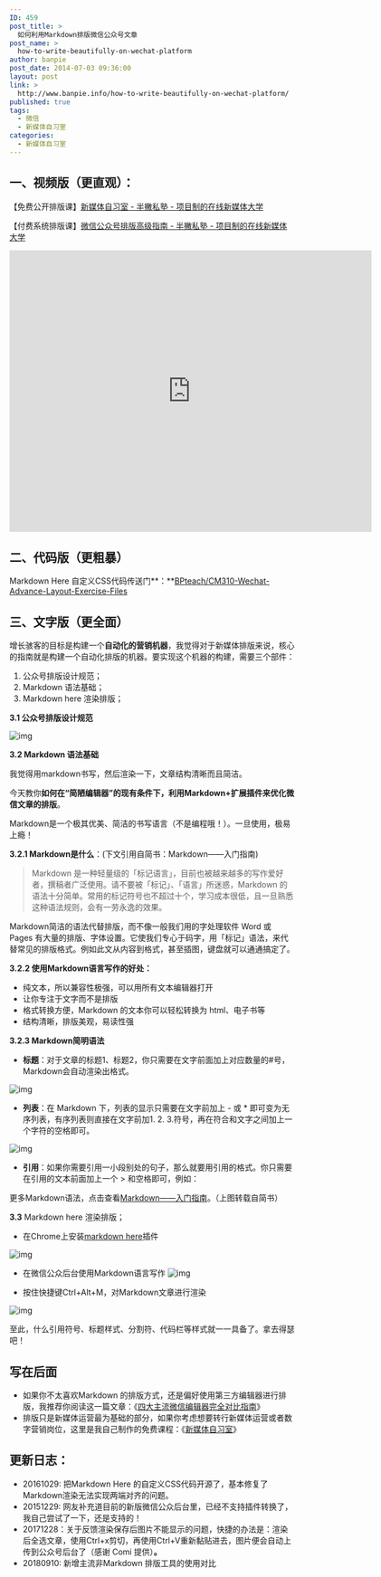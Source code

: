 ```yaml
---
ID: 459
post_title: >
  如何利用Markdown排版微信公众号文章
post_name: >
  how-to-write-beautifully-on-wechat-platform
author: banpie
post_date: 2014-07-03 09:36:00
layout: post
link: >
  http://www.banpie.info/how-to-write-beautifully-on-wechat-platform/
published: true
tags:
  - 微信
  - 新媒体自习室
categories:
  - 新媒体自习室
---
```

## **一、视频版（更直观）：**

【免费公开排版课】[新媒体自习室 - 半撇私塾 - 项目制的在线新媒体大学](https://link.zhihu.com/?target=http%3A//learn.bpteach.com/course/100%3Futm_source%3Dzhihu.com%26utm_medium%3Dreferral%26utm_campaign%3Dmkg102-bp%26utm_term%3Dwechatlayout)

【付费系统排版课】[微信公众号排版高级指南 - 半撇私塾 - 项目制的在线新媒体大学](https://link.zhihu.com/?target=http%3A//learn.bpteach.com/course/24%3Futm_source%3Dzhihu.com%26utm_campaign%3DCM310-bp%26utm_medium%3Dreferral%26utm_term%3Dlayout%26utm_content%3Dwechat-layout-guide)

<iframe src="https://v.qq.com/iframe/player.html?vid=m0331l221om&amp;tiny=0&amp;auto=0" width="640" height="498" frameborder="0" allowfullscreen="allowfullscreen"></iframe>

## **二、代码版（更粗暴）**

Markdown Here 自定义CSS代码传送门**：**[BPteach/CM310-Wechat-Advance-Layout-Exercise-Files](https://link.zhihu.com/?target=https%3A//github.com/BPteach/CM310-Wechat-Advance-Layout-Exercise-Files)

## **三、文字版（更全面）**

增长骇客的目标是构建一个**自动化的营销机器**，我觉得对于新媒体排版来说，核心的指南就是构建一个自动化排版的机器。要实现这个机器的构建，需要三个部件：

1. 公众号排版设计规范；
2. Markdown 语法基础；
3. Markdown here 渲染排版；

**3.1 公众号排版设计规范**

![img](https://pic3.zhimg.com/80/v2-ac10e8187ffc8a532b8612d0017467ce_hd.jpg)

**3.2 Markdown 语法基础**

我觉得用markdown书写，然后渲染一下，文章结构清晰而且简洁。

今天教你**如何在“简陋编辑器”的现有条件下，利用Markdown+扩展插件来优化微信文章的排版**。

Markdown是一个极其优美、简洁的书写语言（不是编程哦！）。一旦使用，极易上瘾！

**3.2.1 Markdown是什么**：(下文引用自简书：Markdown——入门指南)

> Markdown 是一种轻量级的「标记语言」，目前也被越来越多的写作爱好者，撰稿者广泛使用。请不要被「标记」、「语言」所迷惑，Markdown 的语法十分简单。常用的标记符号也不超过十个，学习成本很低，且一旦熟悉这种语法规则，会有一劳永逸的效果。

Markdown简洁的语法代替排版，而不像一般我们用的字处理软件 Word 或 Pages 有大量的排版、字体设置。它使我们专心于码字，用「标记」语法，来代替常见的排版格式。例如此文从内容到格式，甚至插图，键盘就可以通通搞定了。

**3.2.2 使用Markdown语言写作的好处：**

- 纯文本，所以兼容性极强，可以用所有文本编辑器打开
- 让你专注于文字而不是排版
- 格式转换方便，Markdown 的文本你可以轻松转换为 html、电子书等
- 结构清晰，排版美观，易读性强

**3.2.3 Markdown简明语法**

- **标题**：对于文章的标题1、标题2，你只需要在文字前面加上对应数量的#号，Markdown会自动渲染出格式。

![img](https://pic4.zhimg.com/80/ef84d14fc5dab40b967a477e1f001def_hd.jpg)

- **列表**：在 Markdown 下，列表的显示只需要在文字前加上 - 或 * 即可变为无序列表，有序列表则直接在文字前加1. 2. 3.符号，再在符合和文字之间加上一个字符的空格即可。

![img](http://cdn.bpteach.com/image/2018-11-21-123438.jpg)

- **引用**：如果你需要引用一小段别处的句子，那么就要用引用的格式。你只需要在引用的文本前面加上一个 > 和空格即可，例如：

更多Markdown语法，点击查看[Markdown——入门指南](https://link.zhihu.com/?target=http%3A//jianshu.io/p/1e402922ee32)。（上图转载自简书）

**3.3** Markdown here 渲染排版；

- 在Chrome上安装[markdown here](https://link.zhihu.com/?target=https%3A//chrome.google.com/webstore/detail/markdown-here/elifhakcjgalahccnjkneoccemfahfoa)插件

![img](http://cdn.bpteach.com/image/2018-11-21-123430.jpg)


- 在微信公众后台使用Markdown语言写作
![img](http://cdn.bpteach.com/image/2018-11-21-123436.jpg)


- 按住快捷键Ctrl+Alt+M，对Markdown文章进行渲染

![img](http://cdn.bpteach.com/image/2018-11-21-123429.jpg)


至此，什么引用符号、标题样式、分割符、代码栏等样式就一一具备了。拿去得瑟吧！

## 写在后面

- 如果你不太喜欢Markdown 的排版方式，还是偏好使用第三方编辑器进行排版，我推荐你阅读这一篇文章：《[四大主流微信编辑器完全对比指南](https://www.zhihu.com/question/30770510/answer/465749675)》
- 排版只是新媒体运营最为基础的部分，如果你考虑想要转行新媒体运营或者数字营销岗位，这里是我自己制作的免费课程：《[新媒体自习室](https://link.zhihu.com/?target=http%3A//learn.bpteach.com/course/100%3Futm_source%3Dzhihu.com%26utm_medium%3Dreferral%26utm_campaign%3Dmkg102-bp%26utm_term%3Dwechatlayout)》

## **更新日志：**

- 20161029: 把Markdown Here 的自定义CSS代码开源了，基本修复了Markdown渲染无法实现两端对齐的问题。
- 20151229: 网友补充道目前的新版微信公众后台里，已经不支持插件转换了，我自己尝试了一下，还是支持的！
- 20171228：关于反馈渲染保存后图片不能显示的问题，快捷的办法是：渲染后全选文章，使用Ctrl+x剪切，再使用Ctrl+V重新黏贴进去，图片便会自动上传到公众号后台了（感谢 Comi 提供）**。**
- 20180910: 新增主流非Markdown 排版工具的使用对比